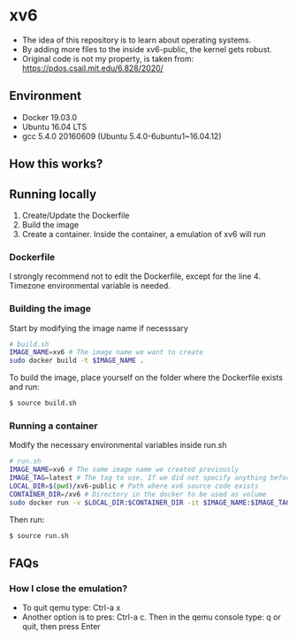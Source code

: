 # xv6
- The idea of this repository is to learn about operating systems.
- By adding more files to the inside xv6-public, the kernel gets robust.
- Original code is not my property, is taken from: https://pdos.csail.mit.edu/6.828/2020/

## Environment
- Docker 19.03.0
- Ubuntu 16.04 LTS
- gcc 5.4.0 20160609 (Ubuntu 5.4.0-6ubuntu1~16.04.12)

## How this works?



## Running locally
1. Create/Update the Dockerfile
2. Build the image
3. Create a container. Inside the container, a emulation of xv6 will run

### Dockerfile
I strongly recommend not to edit the Dockerfile, except for the line 4.
Timezone environmental variable is needed.


### Building the image
Start by modifying the image name if necesssary
``` bash
# build.sh
IMAGE_NAME=xv6 # The image name we want to create
sudo docker build -t $IMAGE_NAME .
```

To build the image, place yourself on the folder where the Dockerfile exists and run:
``` bash
$ source build.sh
```

### Running a container
Modify the necessary environmental variables inside run.sh
``` bash
# run.sh
IMAGE_NAME=xv6 # The same image name we created previously
IMAGE_TAG=latest # The tag to use. If we did not specify anything before, use 'latest'
LOCAL_DIR=$(pwd)/xv6-public # Path where xv6 source code exists
CONTAINER_DIR=/xv6 # Directory in the docker to be used as volume
sudo docker run -v $LOCAL_DIR:$CONTAINER_DIR -it $IMAGE_NAME:$IMAGE_TAG qemu-nox
```
Then run:
``` bash
$ source run.sh
```
## FAQs

### **How I close the emulation?**
- To quit qemu type: Ctrl-a x
- Another option is to pres: Ctrl-a c. Then in the qemu console type: q or quit, then press Enter
